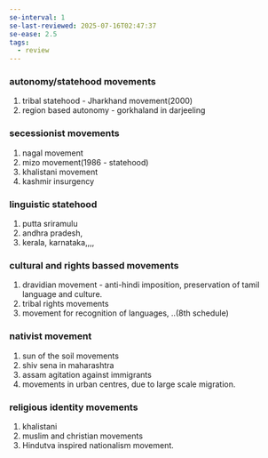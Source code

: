 ```yaml
---
se-interval: 1
se-last-reviewed: 2025-07-16T02:47:37
se-ease: 2.5
tags:
  - review
---
```

### autonomy/statehood movements
1. tribal statehood - Jharkhand movement(2000)
2. region based autonomy -  gorkhaland in darjeeling
### secessionist movements
1. nagal movement
2. mizo movement(1986  - statehood)
3. khalistani movement
4. kashmir insurgency
### linguistic statehood 
1. putta sriramulu
2. andhra pradesh,
3. kerala, karnataka,,,,
### cultural and rights bassed movements
1. dravidian movement - anti-hindi imposition, preservation of tamil language and culture.
2. tribal rights movements
3. movement for recognition of languages, ..(8th schedule)
### nativist movement
1. sun of the soil movements
2. shiv sena in maharashtra
3. assam agitation against immigrants
4. movements in urban centres, due to large scale migration.
### religious identity movements
1. khalistani
2. muslim and christian movements
3. Hindutva inspired nationalism movement.